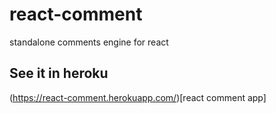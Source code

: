 # react-comment
standalone comments engine for react

## See it in heroku
(https://react-comment.herokuapp.com/)[react comment app]
